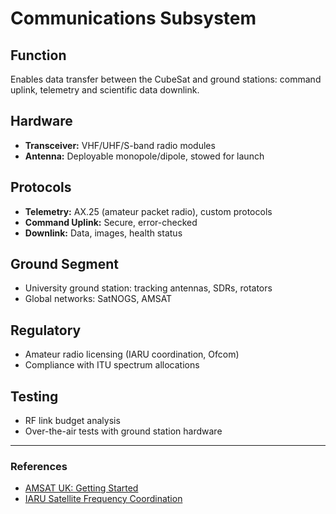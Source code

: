 # Communications Subsystem

## Function

Enables data transfer between the CubeSat and ground stations: command uplink, telemetry and scientific data downlink.

## Hardware

- **Transceiver:** VHF/UHF/S-band radio modules
- **Antenna:** Deployable monopole/dipole, stowed for launch

## Protocols

- **Telemetry:** AX.25 (amateur packet radio), custom protocols
- **Command Uplink:** Secure, error-checked
- **Downlink:** Data, images, health status

## Ground Segment

- University ground station: tracking antennas, SDRs, rotators
- Global networks: SatNOGS, AMSAT

## Regulatory

- Amateur radio licensing (IARU coordination, Ofcom)
- Compliance with ITU spectrum allocations

## Testing

- RF link budget analysis
- Over-the-air tests with ground station hardware

---

### References

- [AMSAT UK: Getting Started](https://amsat-uk.org/beginners/)
- [IARU Satellite Frequency Coordination](https://www.iaru.org/satellite/)
